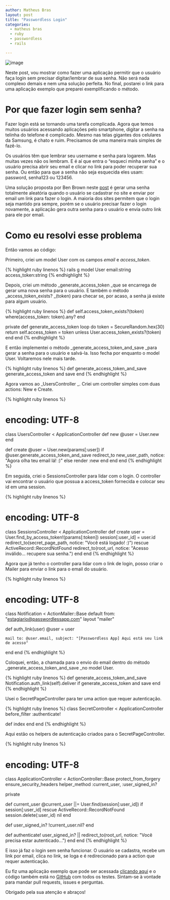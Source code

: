 ```yaml
---
author: Matheus Bras
layout: post
title: "Passwordless Login"
categories:
  - matheus bras
  - ruby
  - passwordless
  - rails

---
```


![image](/blog/images/posts/2013-04-11/passwordless.png)

Neste post, vou mostrar como fazer uma aplicação permitir que o usuário faça login sem precisar digitar/lembrar de sua senha. Não será nada complexo demais e nem uma solução perfeita. No final, postarei o link para uma aplicação exemplo que preparei exemplificando o método.

# Por que fazer login sem senha?

Fazer login está se tornando uma tarefa complicada. Agora que temos muitos usuários acessando aplicações pelo smartphone, digitar a senha na telinha do telefone é complicado. Mesmo nas telas gigantes dos celulares da Samsung, é chato e ruim. Precisamos de uma maneira mais simples de fazê-lo.

<!--more-->

Os usuários têm que lembrar seu username e senha para logarem. Mas muitas vezes não os lembram. E é aí que entra o “esqueci minha senha” e o usuário precisa abrir seu email e clicar no link para poder recuperar sua senha. Ou então para que a senha não seja esquecida eles usam: password, senha123 ou 123456.

Uma solução proposta por Ben Brown neste [post](http://notes.xoxco.com/post/27999787765/is-it-time-for-password-less-login) é gerar uma senha totalmente aleatória quando o usuário se cadastrar no site e enviar por email um link para fazer o login. A maioria dos sites permitem que o login seja mantido pra sempre, porém se o usuário precisar fazer o login novamente, a aplicação gera outra senha para o usuário e envia outro link para ele por email.

# Como eu resolvi esse problema

Então vamos ao código:

Primeiro, criei um model User com os campos _email_ e _access_token_.

{% highlight ruby linenos %}
rails g model User email:string access_token:string
{% endhighlight %}

Depois, criei um método _generate_access_token _que se encarrega de gerar uma nova senha para o usuário. E também o método _access_token_exists? _(token) para checar se, por acaso, a senha já existe para algum usuário.

{% highlight ruby linenos %}
def self.access_token_exists?(token)
  where(access_token: token).any?
end

private
  def generate_access_token
    loop do
      token = SecureRandom.hex(30)
      return self.access_token = token unless User.access_token_exists?(token)
    end
  end
{% endhighlight %}

E então implementei o método _generate_access_token_and_save _para gerar a senha para o usuário e salvá-la. Isso fecha por enquanto o model User. Voltaremos nele mais tarde.

{% highlight ruby linenos %}
def generate_access_token_and_save
  generate_access_token and save
end
{% endhighlight %}

Agora vamos ao _UsersController _. Criei um controller simples com duas actions: New e Create.

{% highlight ruby linenos %}
# encoding: UTF-8
class UsersController < ApplicationController
  def new
    @user = User.new
  end

  def create
    @user = User.new(params[:user])
    if @user.generate_access_token_and_save
      redirect_to new_user_path, notice: "Agora olha teu email lá! :)"
    else
      render :new
    end
  end
end
{% endhighlight %}

Em seguida, criei o SessionsController para lidar com o login. O controller vai encontrar o usuário que possua a access_token fornecida e colocar seu id em uma session.

{% highlight ruby linenos %}
# encoding: UTF-8
class SessionsController < ApplicationController
  def create
    user = User.find_by_access_token!(params[:token])
    session[:user_id] = user.id
    redirect_to(secret_page_path, notice: "Você está logado! :)")
  rescue ActiveRecord::RecordNotFound
    redirect_to(root_url, notice: "Acesso inválido... recupere sua senha.")
  end
end
{% endhighlight %}

Agora que já tenho o controller para lidar com o link de login, posso criar o Mailer para enviar o link para o email do usuário.

{% highlight ruby linenos %}
# encoding: UTF-8
class Notification < ActionMailer::Base
  default from: "estagiario@passwordlessapp.com"
  layout "mailer"

  def auth_link(user)
    @user = user

    mail to: @user.email, subject: "[Passwordless App] Aqui está seu link de acesso"
  end
end
{% endhighlight %}

Coloquei, então, a chamada para o envio do email dentro do método _generate_access_token_and_save _no model User.

{% highlight ruby linenos %}
def generate_access_token_and_save
  Notification.auth_link(self).deliver if generate_access_token and save
end
{% endhighlight %}

Usei o SecretPageController para ter uma action que requer autenticação.

{% highlight ruby linenos %}
class SecretController < ApplicationController
  before_filter :authenticate!

  def index
  end
end
{% endhighlight %}

Aqui estão os helpers de autenticação criados para o SecretPageController.

{% highlight ruby linenos %}
# encoding: UTF-8
class ApplicationController < ActionController::Base
  protect_from_forgery
  ensure_security_headers
  helper_method :current_user, :user_signed_in?

  private

  def current_user
    @current_user ||= User.find(session[:user_id]) if session[:user_id]
    rescue ActiveRecord::RecordNotFound
      session.delete(:user_id)
      nil
  end

  def user_signed_in?
    !current_user.nil?
  end

  def authenticate!
    user_signed_in? || redirect_to(root_url, notice: "Você precisa estar autenticado...")
  end
end
{% endhighlight %}

E isso já faz o login sem senha funcionar. O usuário se cadastra, recebe um link por email, clica no link, se loga e é redirecionado para a action que requer autenticação.

Eu fiz uma aplicação exemplo que pode ser acessada [clicando aqui](http://passwordless.herokuapp.com) e o código também está no [GitHub](https://github.com/matheusbras/passwordless-app) com todos os testes. Sintam-se à vontade para mandar pull requests, issues e perguntas.

Obrigado pela sua atenção e abraços!
